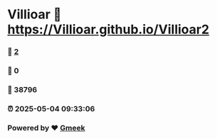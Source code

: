# Villioar :link: https://Villioar.github.io/Villioar2 
### :page_facing_up: [2](https://Villioar.github.io/Villioar2/tag.html) 
### :speech_balloon: 0 
### :hibiscus: 38796 
### :alarm_clock: 2025-05-04 09:33:06 
### Powered by :heart: [Gmeek](https://github.com/Meekdai/Gmeek)
